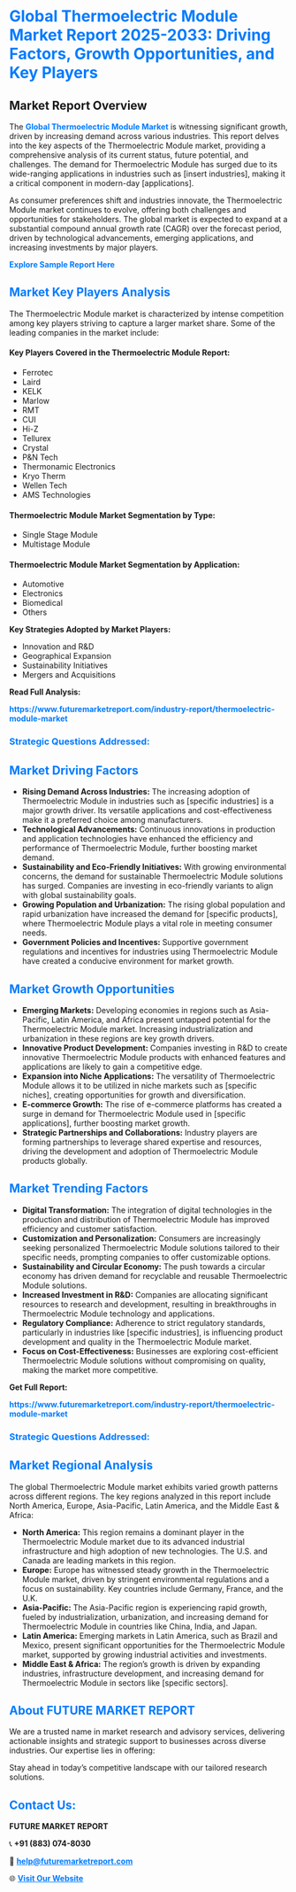 <h1 style="color: #007BFF;">Global Thermoelectric Module Market Report 2025-2033: Driving Factors, Growth Opportunities, and Key Players</h1>

<section id="overview">
<h2>Market Report Overview</h2>
<p>The <a href="https://www.futuremarketreport.com/industry-report/thermoelectric-module-market" style="color: #007BFF; text-decoration: none;"><strong>Global Thermoelectric Module Market</strong></a> is witnessing significant growth, driven by increasing demand across various industries. This report delves into the key aspects of the Thermoelectric Module market, providing a comprehensive analysis of its current status, future potential, and challenges. The demand for Thermoelectric Module has surged due to its wide-ranging applications in industries such as [insert industries], making it a critical component in modern-day [applications].</p>
<p>As consumer preferences shift and industries innovate, the Thermoelectric Module market continues to evolve, offering both challenges and opportunities for stakeholders. The global market is expected to expand at a substantial compound annual growth rate (CAGR) over the forecast period, driven by technological advancements, emerging applications, and increasing investments by major players.</p>
</section>

<section id="overview">
<p><a href="https://www.futuremarketreport.com/request-sample/reportId=86884" style="color: #007BFF; text-decoration: none;"><strong>Explore Sample Report Here</strong></a></p>
</section>

<section id="key-players">
<h2 style="color: #007BFF;">Market Key Players Analysis</h2>
<p>The Thermoelectric Module market is characterized by intense competition among key players striving to capture a larger market share. Some of the leading companies in the market include:</p>
<h4>Key Players Covered in the Thermoelectric Module Report:</h4>
<ul><li>Ferrotec</li><li>Laird</li><li>KELK</li><li>Marlow</li><li>RMT</li><li>CUI</li><li>Hi-Z</li><li>Tellurex</li><li>Crystal</li><li>P&amp;N Tech</li><li>Thermonamic Electronics</li><li>Kryo Therm</li><li>Wellen Tech</li><li>AMS Technologies</li></ul>
<h4>Thermoelectric Module Market Segmentation by Type:</h4>
<ul><li>Single Stage Module</li><li>Multistage Module</li></ul>

<h4>Thermoelectric Module Market Segmentation by Application:</h4>
<ul><li>Automotive</li><li>Electronics</li><li>Biomedical</li><li>Others</li></ul>
<p><strong>Key Strategies Adopted by Market Players:</strong></p>
<ul>
<li>Innovation and R&D</li>
<li>Geographical Expansion</li>
<li>Sustainability Initiatives</li>
<li>Mergers and Acquisitions</li>
</ul>
</section>

<section>
<p><strong>Read Full Analysis: </strong></p><a href="https://www.futuremarketreport.com/industry-report/thermoelectric-module-market" style="color: #007BFF; text-decoration: none;"><strong>https://www.futuremarketreport.com/industry-report/thermoelectric-module-market</strong></a>
<h3 style="color: #007BFF;">Strategic Questions Addressed:</h3>
</section>

<section id="driving-factors">
<h2 style="color: #007BFF;">Market Driving Factors</h2>
<ul>
<li><strong>Rising Demand Across Industries:</strong> The increasing adoption of Thermoelectric Module in industries such as [specific industries] is a major growth driver. Its versatile applications and cost-effectiveness make it a preferred choice among manufacturers.</li>
<li><strong>Technological Advancements:</strong> Continuous innovations in production and application technologies have enhanced the efficiency and performance of Thermoelectric Module, further boosting market demand.</li>
<li><strong>Sustainability and Eco-Friendly Initiatives:</strong> With growing environmental concerns, the demand for sustainable Thermoelectric Module solutions has surged. Companies are investing in eco-friendly variants to align with global sustainability goals.</li>
<li><strong>Growing Population and Urbanization:</strong> The rising global population and rapid urbanization have increased the demand for [specific products], where Thermoelectric Module plays a vital role in meeting consumer needs.</li>
<li><strong>Government Policies and Incentives:</strong> Supportive government regulations and incentives for industries using Thermoelectric Module have created a conducive environment for market growth.</li>
</ul>
</section>

<section id="growth-opportunities">
<h2 style="color: #007BFF;">Market Growth Opportunities</h2>
<ul>
<li><strong>Emerging Markets:</strong> Developing economies in regions such as Asia-Pacific, Latin America, and Africa present untapped potential for the Thermoelectric Module market. Increasing industrialization and urbanization in these regions are key growth drivers.</li>
<li><strong>Innovative Product Development:</strong> Companies investing in R&D to create innovative Thermoelectric Module products with enhanced features and applications are likely to gain a competitive edge.</li>
<li><strong>Expansion into Niche Applications:</strong> The versatility of Thermoelectric Module allows it to be utilized in niche markets such as [specific niches], creating opportunities for growth and diversification.</li>
<li><strong>E-commerce Growth:</strong> The rise of e-commerce platforms has created a surge in demand for Thermoelectric Module used in [specific applications], further boosting market growth.</li>
<li><strong>Strategic Partnerships and Collaborations:</strong> Industry players are forming partnerships to leverage shared expertise and resources, driving the development and adoption of Thermoelectric Module products globally.</li>
</ul>
</section>

<section id="trending-factors">
<h2 style="color: #007BFF;">Market Trending Factors</h2>
<ul>
<li><strong>Digital Transformation:</strong> The integration of digital technologies in the production and distribution of Thermoelectric Module has improved efficiency and customer satisfaction.</li>
<li><strong>Customization and Personalization:</strong> Consumers are increasingly seeking personalized Thermoelectric Module solutions tailored to their specific needs, prompting companies to offer customizable options.</li>
<li><strong>Sustainability and Circular Economy:</strong> The push towards a circular economy has driven demand for recyclable and reusable Thermoelectric Module solutions.</li>
<li><strong>Increased Investment in R&D:</strong> Companies are allocating significant resources to research and development, resulting in breakthroughs in Thermoelectric Module technology and applications.</li>
<li><strong>Regulatory Compliance:</strong> Adherence to strict regulatory standards, particularly in industries like [specific industries], is influencing product development and quality in the Thermoelectric Module market.</li>
<li><strong>Focus on Cost-Effectiveness:</strong> Businesses are exploring cost-efficient Thermoelectric Module solutions without compromising on quality, making the market more competitive.</li>
</ul>
</section>

<section>
<p><strong>Get Full Report: </strong></p><a href="https://www.futuremarketreport.com/industry-report/thermoelectric-module-market" style="color: #007BFF; text-decoration: none;"><strong>https://www.futuremarketreport.com/industry-report/thermoelectric-module-market</strong></a>
<h3 style="color: #007BFF;">Strategic Questions Addressed:</h3>
</section>


<section id="regional-analysis">
<h2 style="color: #007BFF;">Market Regional Analysis</h2>
<p>The global Thermoelectric Module market exhibits varied growth patterns across different regions. The key regions analyzed in this report include North America, Europe, Asia-Pacific, Latin America, and the Middle East & Africa:</p>
<ul>
<li><strong>North America:</strong> This region remains a dominant player in the Thermoelectric Module market due to its advanced industrial infrastructure and high adoption of new technologies. The U.S. and Canada are leading markets in this region.</li>
<li><strong>Europe:</strong> Europe has witnessed steady growth in the Thermoelectric Module market, driven by stringent environmental regulations and a focus on sustainability. Key countries include Germany, France, and the U.K.</li>
<li><strong>Asia-Pacific:</strong> The Asia-Pacific region is experiencing rapid growth, fueled by industrialization, urbanization, and increasing demand for Thermoelectric Module in countries like China, India, and Japan.</li>
<li><strong>Latin America:</strong> Emerging markets in Latin America, such as Brazil and Mexico, present significant opportunities for the Thermoelectric Module market, supported by growing industrial activities and investments.</li>
<li><strong>Middle East & Africa:</strong> The region’s growth is driven by expanding industries, infrastructure development, and increasing demand for Thermoelectric Module in sectors like [specific sectors].</li>
</ul>
</section>

<footer>
<h2 style="color: #007BFF;">About FUTURE MARKET REPORT</h2>
<p>We are a trusted name in market research and advisory services, delivering actionable insights and strategic support to businesses across diverse industries. Our expertise lies in offering:</p>

<p>Stay ahead in today’s competitive landscape with our tailored research solutions.</p>

<h2 style="color: #007BFF;">Contact Us:</h2>
<p><strong>FUTURE MARKET REPORT</strong></p>
<p>📞 <strong>+91 (883) 074-8030</strong></p>
<p>📧 <strong><a href="mailto:help@futuremarketreport.com" style="color: #007BFF;">help@futuremarketreport.com</a></strong></p>
<p>🌐 <strong><a href="https://www.futuremarketreport.com/" style="color: #007BFF;">Visit Our Website</a></strong></p>
</footer>